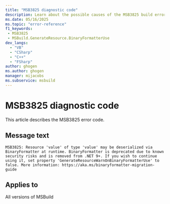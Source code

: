 ```yaml
---
title: "MSB3825 diagnostic code"
description: Learn about the possible causes of the MSB3825 build error, and get troubleshooting tips.
ms.date: 05/16/2025
ms.topic: "error-reference"
f1_keywords:
 - MSB3825
 - MSBuild.GenerateResource.BinaryFormatterUse
dev_langs:
  - "VB"
  - "CSharp"
  - "C++"
  - "FSharp"
author: ghogen
ms.author: ghogen
manager: mijacobs
ms.subservice: msbuild
---
```


# MSB3825 diagnostic code

<!-- :::ErrorDefinitionDescription::: -->
<!-- :::editable-content name="introDescription"::: -->
This article describes the MSB3825 error code.
<!-- :::editable-content-end::: -->

## Message text

<!-- :::editable-content name="messageText"::: -->
`MSB3825: Resource 'value' of type 'value' may be deserialized via BinaryFormatter at runtime. BinaryFormatter is deprecated due to known security risks and is removed from .NET 9+. If you wish to continue using it, set property 'GenerateResourceWarnOnBinaryFormatterUse' to false.
           More information: https://aka.ms/binaryformatter-migration-guide`
<!-- :::editable-content-end::: -->
<!-- MSB3825: Resource "{0}" of type "{1}" may be deserialized via BinaryFormatter at runtime. BinaryFormatter is deprecated due to known security risks and is removed from .NET 9+. If you wish to continue using it, set property "GenerateResourceWarnOnBinaryFormatterUse" to false.
           More information: https://aka.ms/binaryformatter-migration-guide -->

<!-- :::editable-content name="postOutputDescription"::: -->
<!--
{StrBegin="MSB3825: "}
-->
<!-- :::editable-content-end::: -->
<!-- :::ErrorDefinitionDescription-end::: -->

## Applies to

All versions of MSBuild
